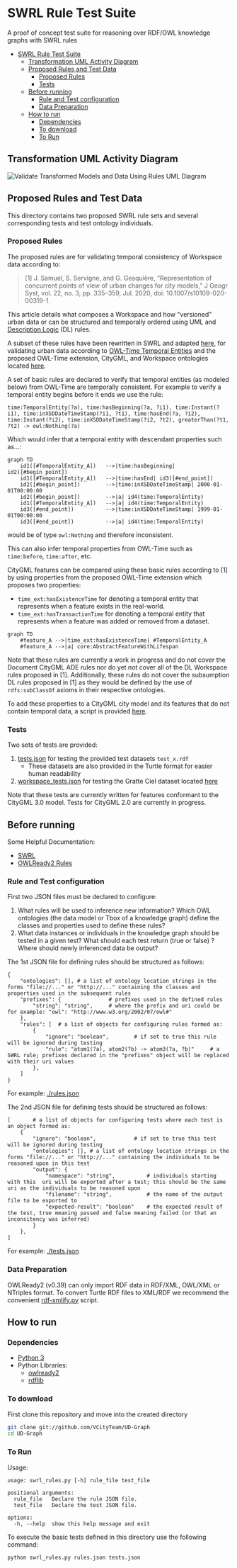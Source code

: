 # SWRL Rule Test Suite
A proof of concept test suite for reasoning over RDF/OWL knowledge graphs with SWRL rules

- [SWRL Rule Test Suite](#swrl-rule-test-suite)
  - [Transformation UML Activity Diagram](#transformation-uml-activity-diagram)
  - [Proposed Rules and Test Data](#proposed-rules-and-test-data)
    - [Proposed Rules](#proposed-rules)
    - [Tests](#tests)
  - [Before running](#before-running)
    - [Rule and Test configuration](#rule-and-test-configuration)
    - [Data Preparation](#data-preparation)
  - [How to run](#how-to-run)
    - [Dependencies](#dependencies)
    - [To download](#to-download)
    - [To Run](#to-run)


## Transformation UML Activity Diagram
![Validate Transformed Models and Data Using Rules UML Diagram](./Rules%20Testing%20Activity.svg)

## Proposed Rules and Test Data
This directory contains two proposed SWRL rule sets and several corresponding tests and test ontology individuals.
### Proposed Rules
The proposed rules are for validating temporal consistency of Workspace data according to:
> [1] J. Samuel, S. Servigne, and G. Gesquière, “Representation of concurrent points of view of urban changes for city models,” J Geogr Syst, vol. 22, no. 3, pp. 335–359, Jul. 2020, doi: 10.1007/s10109-020-00319-1.

This article details what composes a Workspace and how "versioned" urban data or can be structured and temporally ordered using UML and [Description Logic](https://en.wikipedia.org/wiki/Description_logic) (DL) rules. 

A subset of these rules have been rewritten in SWRL and adapted [here](./rules.json), for validating urban data according to [OWL-Time Temporal Entities](https://www.w3.org/TR/owl-time/#time:TemporalEntity) and the proposed OWL-Time extension, CityGML, and Workspace ontologies located [here](../Ontologies/).

A set of basic rules are declared to verify that temporal entities (as modeled below) from OWL-Time are temporally consistent.
For example to verify a temporal entity begins before it ends we use the rule:
```
time:TemporalEntity(?a), time:hasBeginning(?a, ?i1), time:Instant(?i1), time:inXSDDateTimeStamp(?i1, ?t1), time:hasEnd(?a, ?i2), time:Instant(?i2), time:inXSDDateTimeStamp(?i2, ?t2), greaterThan(?t1, ?t2) -> owl:Nothing(?a)
```
Which would infer that a temporal entity with descendant properties such as...:
```mermaid
graph TD
    id1([#TemporalEntity_A])   -->|time:hasBeginning| id2([#begin_point])
    id1([#TemporalEntity_A])   -->|time:hasEnd| id3([#end_point])
    id2([#begin_point])        -->|time:inXSDDateTimeStamp| 2000-01-01T00:00:00
    id2([#begin_point])        -->|a| id4(time:TemporalEntity)
    id1([#TemporalEntity_A])   -->|a| id4(time:TemporalEntity)
    id3([#end_point])          -->|time:inXSDDateTimeStamp| 1999-01-01T00:00:00
    id3([#end_point])          -->|a| id4(time:TemporalEntity)
```
would be of type `owl:Nothing` and therefore inconsistent.

This can also infer temporal properties from OWL-Time such as `time:before`, `time:after`, etc.

CityGML features can be compared using these basic rules according to [1] by using properties from the proposed OWL-Time extension which proposes two properties:
- `time_ext:hasExistenceTime` for denoting a temporal entity that represents when a feature exists in the real-world.
- `time_ext:hasTransactionTime` for denoting a temporal entity that represents when a feature was added or removed from a dataset.

```mermaid
graph TD
    #feature_A -->|time_ext:hasExistenceTime| #TemporalEntity_A
    #feature_A -->|a| core:AbstractFeatureWithLifespan
```

Note that these rules are currently a work in progress and do not cover the Document CityGML ADE rules nor do yet not cover all of the DL Workspace rules  proposed in [1].
Additionally, these rules do not cover the subsumption DL rules proposed in [1] as they would be defined by the use of `rdfs:subClassOf` axioms in their respective ontologies.

To add these properties to a CityGML city model and its features that do not contain temporal data, a script is provided [here](../Transformations/utilities/README.md#addtimestamps).

### Tests
Two sets of tests are provided:
1. [tests.json](./tests.json) for testing the provided test datasets `test_x.rdf`
   - These datasets are also provided in the Turtle format for easier human readability
2. [workspace_tests.json](./workspace_tests.json) for testing the Gratte Ciel dataset located [here](../Datasets/GratteCiel_Workspace_2009_2018)

Note that these tests are currently written for features conformant to the CityGML 3.0 model. Tests for CityGML 2.0 are currently in progress.

## Before running
Some Helpful Documentation:
- [SWRL](https://www.w3.org/Submission/SWRL/)
- [OWLReady2 Rules](https://owlready2.readthedocs.io/en/latest/rule.html)

### Rule and Test configuration
First two JSON files must be declared to configure:
1. What rules will be used to inference new information? Which OWL ontologies (the data model or Tbox of a knowledge graph) define the classes and properties used to define these rules?
2. What data instances or individuals in the knowledge graph should be tested in a given test? What should each test return (true or false) ? Where should newly inferenced data be output?

The 1st JSON file for defining rules should be structured as follows:
```
{
    "ontologies": [], # a list of ontology location strings in the forms "file://..." or "http://..." containing the classes and properties used in the subsequent rules
    "prefixes": {               # prefixes used in the defined rules
        "string": "string",     # where the prefix and uri could be for example: "owl": "http://www.w3.org/2002/07/owl#"
    },
    "rules": [  # a list of objects for configuring rules formed as:
        {
            "ignore": "boolean",        # if set to true this rule will be ignored during testing
            "rule": "atom1(?a), atom2(?b) -> atom3(?a, ?b)"     # a SWRL rule; prefixes declared in the "prefixes" object will be replaced with their uri values
        },
    ]
}
```
For example: [./rules.json](./rules.json)

The 2nd JSON file for defining tests should be structured as follows:
```
[       # a list of objects for configuring tests where each test is an object formed as:
    {
        "ignore": "boolean",            # if set to true this test will be ignored during testing
        "ontologies": [], # a list of ontology location strings in the forms "file://..." or "http://..." containing the individuals to be reasoned upon in this test
        "output": {
            "namespace": "string",          # individuals starting with this  uri will be exported after a test; this should be the same uri as the individuals to be reasoned upon
            "filename": "string",           # the name of the output file to be exported to
            "expected-result": "boolean"    # the expected result of the test, true meaning passed and false meaning failed (or that an inconsitency was inferred)
        }
    },
]
```
For example: [./tests.json](./tests.json)

### Data Preparation
OWLReady2 (v0.39) can only import RDF data in RDF/XML, OWL/XML or NTriples format. To convert Turtle RDF files to XML/RDF we recommend the convenient [rdf-xmlify.py](../Transformations/utilities/rdf-xmlify.py) script.

## How to run
### Dependencies
- [Python 3](https://www.python.org/downloads/)
- Python Libraries:
  - [owlready2](https://pypi.org/project/Owlready2/)
  - [rdflib](https://pypi.org/project/rdflib/)

### To download
First clone this repository and move into the created directory
```bash
git clone git://github.com/VCityTeam/UD-Graph
cd UD-Graph
```

### To Run
Usage:
```
usage: swrl_rules.py [-h] rule_file test_file

positional arguments:
  rule_file   Declare the rule JSON file.
  test_file   Declare the test JSON file.

options:
  -h, --help  show this help message and exit
```
To execute the basic tests defined in this directory use the following command:
```
python swrl_rules.py rules.json tests.json
```